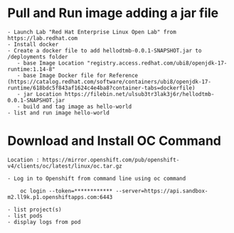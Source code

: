 # Pull and Run image adding a jar file
    - Launch Lab "Red Hat Enterprise Linux Open Lab" from https://lab.redhat.com
    - Install docker    
    - Create a docker file to add hellodtmb-0.0.1-SNAPSHOT.jar to /deployments folder
       - base Image Location "registry.access.redhat.com/ubi8/openjdk-17-runtime:1.14-8"
       - base Image Docker file for Reference (https://catalog.redhat.com/software/containers/ubi8/openjdk-17-runtime/618bdc5f843af1624c4e4ba8?container-tabs=dockerfile)
       - jar Location https://filebin.net/ulsub3tr3lak3j6r/hellodtmb-0.0.1-SNAPSHOT.jar
       - build and tag image as hello-world
    - list and run image hello-world

# Download and Install OC Command
    Location : https://mirror.openshift.com/pub/openshift-v4/clients/oc/latest/linux/oc.tar.gz

    - Log in to Openshift from command line using oc command 
```
    oc login --token=************ --server=https://api.sandbox-m2.ll9k.p1.openshiftapps.com:6443

```
    - list project(s) 
    - list pods
    - display logs from pod